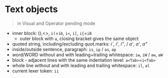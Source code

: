 # Text objects

> in Visual and Operator pending mode

* inner block: (),<>, `i(`=`ib`, `i<`, `i[`, `i{`=`iB`
  * outer block with `a`, closing bracket gives the same object
* quoted string, including/excluding quot.marks: _i`_, _i'_, _i"_, / _a'_, _a'_, _a"_
* inside/outside sentence, paragraph: `is`, `ip` / `as`, `ap`
* word/WORD without and with leading+trailing whitespace: `iw`, `iW` / `aw`, `aW`
* block - adjacent lines with the same indentation level: `a<Tab>`=`i<Tab>`
* whole line without and with leading and trailing whitespace: `il`, `al`
* current lexer token: `ii`
